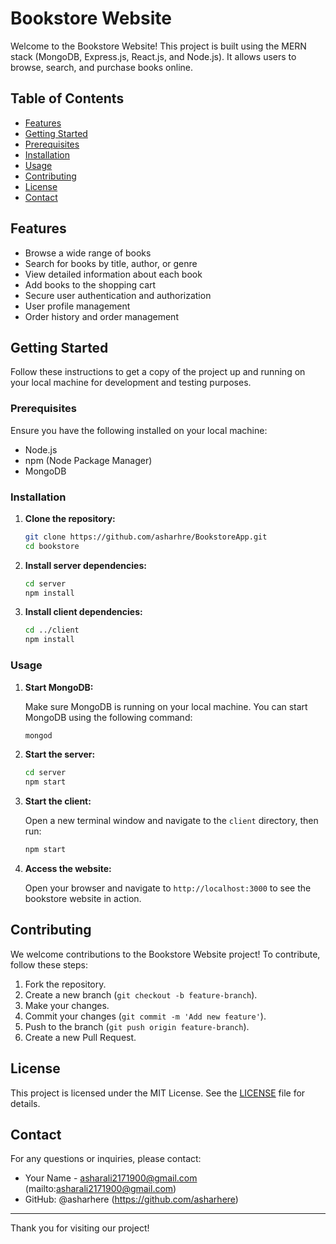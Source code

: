 
# Bookstore Website

Welcome to the Bookstore Website! This project is built using the MERN stack (MongoDB, Express.js, React.js, and Node.js). It allows users to browse, search, and purchase books online.

## Table of Contents

- [Features](#features)
- [Getting Started](#getting-started)
- [Prerequisites](#prerequisites)
- [Installation](#installation)
- [Usage](#usage)
- [Contributing](#contributing)
- [License](#license)
- [Contact](#contact)

## Features

- Browse a wide range of books
- Search for books by title, author, or genre
- View detailed information about each book
- Add books to the shopping cart
- Secure user authentication and authorization
- User profile management
- Order history and order management

## Getting Started

Follow these instructions to get a copy of the project up and running on your local machine for development and testing purposes.

### Prerequisites

Ensure you have the following installed on your local machine:

- Node.js
- npm (Node Package Manager)
- MongoDB

### Installation

1. **Clone the repository:**

   ```bash
   git clone https://github.com/asharhre/BookstoreApp.git
   cd bookstore
   ```

2. **Install server dependencies:**

   ```bash
   cd server
   npm install
   ```

3. **Install client dependencies:**

   ```bash
   cd ../client
   npm install
   ```

### Usage

1. **Start MongoDB:**

   Make sure MongoDB is running on your local machine. You can start MongoDB using the following command:

   ```bash
   mongod
   ```

2. **Start the server:**

   ```bash
   cd server
   npm start
   ```

3. **Start the client:**

   Open a new terminal window and navigate to the `client` directory, then run:

   ```bash
   npm start
   ```

4. **Access the website:**

   Open your browser and navigate to `http://localhost:3000` to see the bookstore website in action.

## Contributing

We welcome contributions to the Bookstore Website project! To contribute, follow these steps:

1. Fork the repository.
2. Create a new branch (`git checkout -b feature-branch`).
3. Make your changes.
4. Commit your changes (`git commit -m 'Add new feature'`).
5. Push to the branch (`git push origin feature-branch`).
6. Create a new Pull Request.

## License

This project is licensed under the MIT License. See the [LICENSE](LICENSE) file for details.

## Contact

For any questions or inquiries, please contact:

- Your Name - asharali2171900@gmail.com (mailto:asharali2171900@gmail.com)
- GitHub: @asharhere (https://github.com/asharhere)

---

Thank you for visiting our project!
